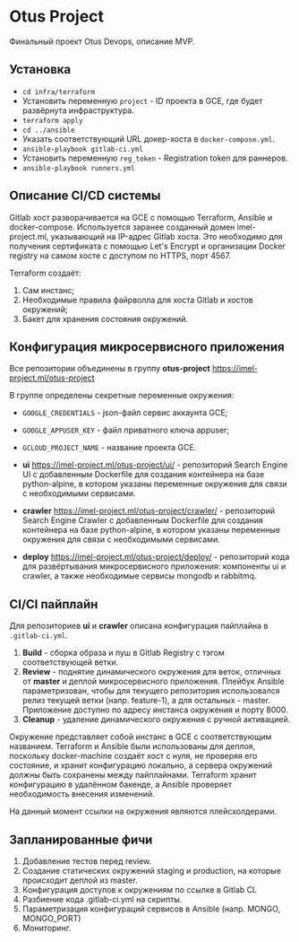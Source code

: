 # Otus Project

Финальный проект Otus Devops, описание  MVP.

## Установка

- `cd infra/terraform`
- Установить переменную `project` - ID проекта в GCE, где будет развёрнута инфраструктура.
- `terraform apply`
- `cd ../ansible`
- Указать соответствующий URL докер-хоста в `docker-compose.yml`.
- `ansible-playbook gitlab-ci.yml`
- Установить переменную `reg_token` - Registration token для раннеров.
- `ansible-playbook runners.yml`

## Описание CI/CD системы

Gitlab хост разворачивается на GCE с помощью Terraform, Ansible и docker-compose. Используется заранее созданный домен imel-project.ml, указывающий на IP-адрес Gitlab хоста. Это необходимо для получения сертификата с помощью Let's Encrypt и организации Docker registry на самом хосте с доступом по HTTPS, порт 4567.

Terraform создаёт:
1. Сам инстанс;
2. Необходимые правила файрволла для хоста Gitlab и хостов окружений;
3. Бакет для хранения состояния окружений. 

## Конфигурация микросервисного приложения

Все репозитории объединены в группу **otus-project** https://imel-project.ml/otus-project

В группе определены секретные переменные окружения:

- `GOOGLE_CREDENTIALS` - json-файл сервис аккаунта GCE;
- `GOOGLE_APPUSER_KEY` - файл приватного ключа appuser;
- `GCLOUD_PROJECT_NAME` - название проекта GCE.

- **ui** https://imel-project.ml/otus-project/ui/ - репозиторий Search Engine UI с добавленным Dockerfile для создания контейнера на базе python-alpine, в котором указаны переменные окружения для связи с необходимыми сервисами.
 
- **crawler** https://imel-project.ml/otus-project/crawler/ - репозиторий Search Engine Crawler с добавленным Dockerfile для создания контейнера на базе python-alpine, в котором указаны переменные окружения для связи с необходимыми сервисами. 
  
- **deploy** https://imel-project.ml/otus-project/deploy/ - репозиторий кода для развёртывания микросервисного приложения: компоненты ui и crawler, а также необходимые сервисы mongodb и rabbitmq.
  
## CI/CI пайплайн

Для репозиториев **ui** и **crawler** описана конфигурация пайплайна в `.gitlab-ci.yml`.

1. **Build** - сборка образа и пуш в Gitlab Registry с тэгом соответствующей ветки.
2. **Review** - поднятие динамического окружения для веток, отличных от **master** и деплой микросервисного приложения. Плейбук Ansible параметризован, чтобы для текущего репозитория использовался релиз текущей ветки (напр. feature-1), а для остальных - master. Приложение доступно по адресу инстанса окружения и порту 8000.
3. **Cleanup** - удаление динамического окружения с ручной активацией. 

Окружение представляет собой инстанс в GCE с соответствующим названием.
Terraform и Ansible были использованы для деплоя, поскольку docker-machine создаёт хост с нуля, не проверяя его состояние, и хранит конфигурацию локально, а сервера окружений должны быть сохранены между пайплайнами. Terraform хранит конфигурацию в удалённом бакенде, а Ansible проверяет необходимость внесения изменений.

На данный момент ссылки на окружения являются плейсхолдерами.

## Запланированные фичи

1. Добавление тестов перед review.
2. Создание статических окружений staging и production, на которые происходит деплой из master.
3. Конфигурация доступов к окружениям по ссылке в Gitlab CI.
4. Разбиение кода .gitlab-ci.yml на скрипты.
5. Параметризация конфигураций сервисов в Ansible (напр. MONGO, MONGO_PORT)
6. Мониторинг.
